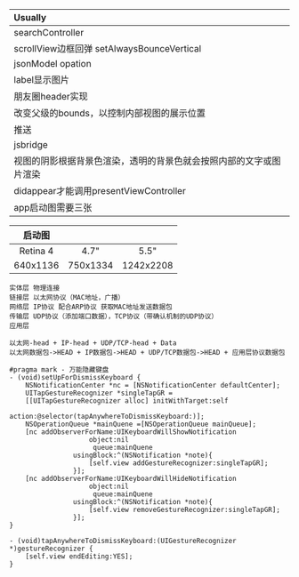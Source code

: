 Usually  |
:------- |
searchController |
scrollView边框回弹  setAlwaysBounceVertical |
jsonModel opation |
label显示图片 |
朋友圈header实现 |
改变父级的bounds，以控制内部视图的展示位置 |
推送 |
jsbridge |
视图的阴影根据背景色渲染，透明的背景色就会按照内部的文字或图片渲染 |
didappear才能调用presentViewController |
app启动图需要三张 |


启动图    |||
:------: | :------: | :------:
Retina 4 | 4.7"     | 5.5"
640x1136 | 750x1334 | 1242x2208

```
实体层 物理连接
链接层 以太网协议（MAC地址，广播）
网络层 IP协议 配合ARP协议 获取MAC地址发送数据包
传输层 UDP协议（添加端口数据），TCP协议（带确认机制的UDP协议）
应用层

以太网-head + IP-head + UDP/TCP-head + Data
以太网数据包->HEAD + IP数据包->HEAD + UDP/TCP数据包->HEAD + 应用层协议数据包
```

```
#pragma mark - 万能隐藏键盘
- (void)setUpForDismissKeyboard {
    NSNotificationCenter *nc = [NSNotificationCenter defaultCenter];
    UITapGestureRecognizer *singleTapGR =
    [[UITapGestureRecognizer alloc] initWithTarget:self
                                            action:@selector(tapAnywhereToDismissKeyboard:)];
    NSOperationQueue *mainQuene =[NSOperationQueue mainQueue];
    [nc addObserverForName:UIKeyboardWillShowNotification
                    object:nil
                     queue:mainQuene
                usingBlock:^(NSNotification *note){
                    [self.view addGestureRecognizer:singleTapGR];
                }];
    [nc addObserverForName:UIKeyboardWillHideNotification
                    object:nil
                     queue:mainQuene
                usingBlock:^(NSNotification *note){
                    [self.view removeGestureRecognizer:singleTapGR];
                }];
}

- (void)tapAnywhereToDismissKeyboard:(UIGestureRecognizer *)gestureRecognizer {
    [self.view endEditing:YES];
}
```

